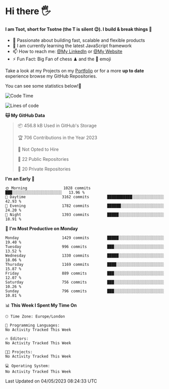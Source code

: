 # Hi there :raised_hand_with_fingers_splayed:
#### I am Tsot, short for Tsotne (the T is silent :wink:). I build & break things :space_invader:
- :telescope: Passionate about building fast, scalable and flexible products
- :seedling: I am currently learning the latest JavaScript framework 
- :mailbox: How to reach me: [@My LinkedIn](https://www.linkedin.com/in/tsotne-gvadzabia/) or [@My Website](https://tsotne.co.uk/contact)
- :zap: Fun Fact: Big Fan of chess ♟ and the 👾 emoji

Take a look at my Projects on my [Portfolio](https://tsotne.co.uk/) or for a more **up to date** experience browse my GitHub Repositories.

You can see some statistics below!:space_invader:
<!--START_SECTION:waka-->
![Code Time](http://img.shields.io/badge/Code%20Time-761%20hrs%202%20mins-blue)

![Lines of code](https://img.shields.io/badge/From%20Hello%20World%20I%27ve%20Written-4.6%20million%20lines%20of%20code-blue)

**🐱 My GitHub Data** 

> 📦 456.8 kB Used in GitHub's Storage 
 > 
> 🏆 706 Contributions in the Year 2023
 > 
> 🚫 Not Opted to Hire
 > 
> 📜 22 Public Repositories 
 > 
> 🔑 20 Private Repositories 
 > 
**I'm an Early 🐤** 

```text
🌞 Morning                1028 commits        ███░░░░░░░░░░░░░░░░░░░░░░   13.96 % 
🌆 Daytime                3162 commits        ███████████░░░░░░░░░░░░░░   42.93 % 
🌃 Evening                1782 commits        ██████░░░░░░░░░░░░░░░░░░░   24.20 % 
🌙 Night                  1393 commits        █████░░░░░░░░░░░░░░░░░░░░   18.91 % 
```
📅 **I'm Most Productive on Monday** 

```text
Monday                   1429 commits        █████░░░░░░░░░░░░░░░░░░░░   19.40 % 
Tuesday                  996 commits         ███░░░░░░░░░░░░░░░░░░░░░░   13.52 % 
Wednesday                1330 commits        █████░░░░░░░░░░░░░░░░░░░░   18.06 % 
Thursday                 1169 commits        ████░░░░░░░░░░░░░░░░░░░░░   15.87 % 
Friday                   889 commits         ███░░░░░░░░░░░░░░░░░░░░░░   12.07 % 
Saturday                 756 commits         ███░░░░░░░░░░░░░░░░░░░░░░   10.26 % 
Sunday                   796 commits         ███░░░░░░░░░░░░░░░░░░░░░░   10.81 % 
```


📊 **This Week I Spent My Time On** 

```text
🕑︎ Time Zone: Europe/London

💬 Programming Languages: 
No Activity Tracked This Week

🔥 Editors: 
No Activity Tracked This Week

🐱‍💻 Projects: 
No Activity Tracked This Week

💻 Operating System: 
No Activity Tracked This Week
```


 Last Updated on 04/05/2023 08:24:33 UTC
<!--END_SECTION:waka-->
